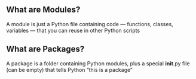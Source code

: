 ## What are Modules?
A module is just a Python file containing code — functions, classes, variables — that you can reuse in other Python scripts

## What are Packages?
A package is a folder containing Python modules, plus a special __init__.py file (can be empty) that tells Python “this is a package”
